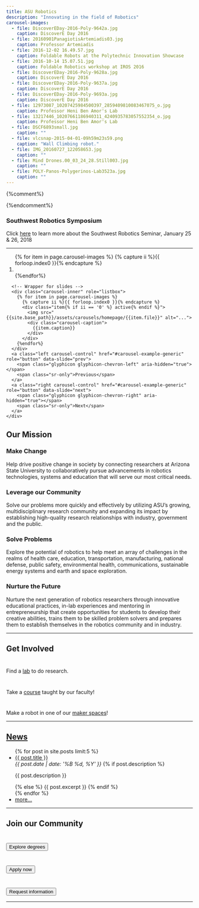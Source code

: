 ```yaml
---
title: ASU Robotics
description: "Innovating in the field of Robotics"
carousel-images:
  - file: DiscoverEDay-2016-Poly-9642a.jpg
    caption: DiscoverE Day 2016
  - file: 20160901PanagiotisArtemiadis03.jpg
    caption: Professor Artemiadis
  - file: 2016-12-02 16.49.57.jpg
    caption: Foldable Robots at the Polytechnic Innovation Showcase
  - file: 2016-10-14 15.07.51.jpg
    caption: Foldable Robotics workshop at IROS 2016
  - file: DiscoverEDay-2016-Poly-9628a.jpg
    caption: DiscoverE Day 2016
  - file: DiscoverEDay-2016-Poly-9637a.jpg
    caption: DiscoverE Day 2016
  - file: DiscoverEDay-2016-Poly-9693a.jpg
    caption: DiscoverE Day 2016
  - file: 12973087_10207425984500397_2859409810083467075_o.jpg
    caption: Professor Heni Ben Amor's Lab
  - file: 13217446_10207661186940311_4240935783057552354_o.jpg
    caption: Professor Heni Ben Amor's Lab
  - file: DSCF6893small.jpg
    caption: ""
  - file: vlcsnap-2015-04-01-09h59m23s59.png
    caption: "Wall Climbing robot."
  - file: IMG_20160727_122058653.jpg
    caption: ""
  - file: Mind Drones.00_03_24_28.Still003.jpg
    caption: ""
  - file: POLY-Panos-Polygerinos-Lab3523a.jpg
    caption: ""
---
```

<style type="text/css">
  .carousel-caption {bottom:30px;}
</style>
{%comment%}
<div class="jumbotron">
  <div class="container">
  </div>
</div>
{%endcomment%}


<div class="panel panel-default">
<div class="panel-heading"><h3 class="panel-title"> Southwest Robotics Symposium</h3></div>
  <div class="panel-body">
  Click <a href="https://swrobotics.engineering.asu.edu/" target="_new">here</a> to learn more about the Southwest Robotics Seminar, January 25 & 26, 2018
  </div>
</div>

<hr/>
<!--###############################################################-->


<div class="row">
  <div class="col-sm-2"></div>
  <div class="col-sm-8">
    <div id="carousel-example-generic" class="carousel slide"  data-ride="carousel">
      <!-- Indicators -->
      <ol class="carousel-indicators">
      {% for item in page.carousel-images %}
      {% capture ii %}{{ forloop.index0 }}{% endcapture %}
        <li data-target="#carousel-example-generic" data-slide-to="{{ii}}"{% if ii == '0' %} class="active"{% endif %}></li>
      {%endfor%}
      </ol>

      <!-- Wrapper for slides -->
      <div class="carousel-inner" role="listbox">
        {% for item in page.carousel-images %}
          {% capture ii %}{{ forloop.index0 }}{% endcapture %}
          <div class="item{% if ii == '0' %} active{% endif %}">
            <img src="{{site.base_path}}/assets/carousels/homepage/{{item.file}}" alt="...">
            <div class="carousel-caption">
              {{item.caption}}
            </div>
          </div>
        {%endfor%}
      </div>
      <a class="left carousel-control" href="#carousel-example-generic" role="button" data-slide="prev">
        <span class="glyphicon glyphicon-chevron-left" aria-hidden="true"></span>
        <span class="sr-only">Previous</span>
      </a>
      <a class="right carousel-control" href="#carousel-example-generic" role="button" data-slide="next">
        <span class="glyphicon glyphicon-chevron-right" aria-hidden="true"></span>
        <span class="sr-only">Next</span>
      </a>
    </div>
  </div>
</div>

<!--###############################################################-->

<h2>
Our Mission
</h2>

<div class="row" style="margin-top:0;">
  <div class="col-md-6">
    <div class="panel panel-default">
      <div class="panel-heading">
        <h3 class="panel-title">Make Change</h3>
      </div>
      <div class="panel-body">
      Help drive positive change in society by connecting researchers at Arizona State University to collaboratively pursue advancements in robotics technologies, systems and education that will serve our most critical needs.
      </div>
    </div>
  </div>
  <div class="col-md-6">
    <div class="panel panel-default">
      <div class="panel-heading">
        <h3 class="panel-title">Leverage our Community</h3>
      </div>
      <div class="panel-body">
      Solve our problems more quickly and effectively by utilizing ASU’s growing, multidisciplinary research community and expanding its impact by establishing high-quality research relationships with industry, government and the public.
      </div>
    </div>
  </div>
  <div class="col-md-6">
    <div class="panel panel-default">
      <div class="panel-heading">
        <h3 class="panel-title">Solve Problems</h3>
      </div>
      <div class="panel-body">
      Explore the potential of robotics to help meet an array of challenges in the realms of health care, education, transportation, manufacturing, national defense, public safety, environmental health, communications, sustainable energy systems and earth and space exploration.
      </div>
    </div>
  </div>
  <div class="col-md-6">
    <div class="panel panel-default">
      <div class="panel-heading">
        <h3 class="panel-title">Nurture the Future</h3>
      </div>
      <div class="panel-body">
      Nurture the next generation of robotics researchers through innovative educational practices, in-lab experiences and mentoring in entrepreneurship that create opportunities for students to develop their creative abilities, trains them to be skilled problem solvers and prepares them to establish themselves in the robotics community and in industry.
      </div>
    </div>
  </div>
</div>

<hr/>
<!--###############################################################-->

<h2>
Get Involved
</h2>

<div class="row">
    <div class="col-md-4 text-center">
      <h1><a href="{{site.base_path}}/labs"><i class="fa fa-flask" aria-hidden="true"></i></a></h1>
      <p>
      Find a <a href="{{site.base_path}}/labs">lab</a> to do research.    
      </p>
    </div>
    <div class="col-md-4 text-center">
    <h1><a href="{{site.base_path}}/courses"><i class="fa fa-university" aria-hidden="true"></i></a></h1>
      <p>
      Take a <a href="{{site.base_path}}/courses">course</a> taught by our faculty!
      </p>
    </div>
    <div class="col-md-4 text-center">
    <h1><a href="{{site.base_path}}/resources"><i class="fa fa-wrench" aria-hidden="true"></i></a></h1>
      <p>
      Make a robot in one of our <a href="{{site.base_path}}/resources">maker spaces</a>!
      </p>
    </div>
</div>

<hr/>
<!--###############################################################-->

<h2><a href="{{site.base_path}}/news">News</a></h2>
<ul>
  {% for post in site.posts limit:5 %}
    <li>
      <a href="{{site.base_path}}{{ post.url }}">{{ post.title }}</a><br>
      <em>{{ post.date | date: '%B %d, %Y' }}</em>
      {% if post.description %}
        <p>{{ post.description }}</p>
      {% else %}
        {{ post.excerpt }}
      {% endif %}
    </li>
  {% endfor %}
  <li><a href="{{site.base_path}}/news">more...</a></li>
</ul>


<hr/>
<!--###############################################################-->

<h2>
Join our Community
</h2>

<div class="row space-bot-xl" style="margin-top:0;">
<div class="col-sm-6 col-md-4 space-bot-md"><img alt="" class="img-responsive space-bot-md" /><h3><a href="https://webapp4.asu.edu/programs/t5/graduate/false"><button class="btn btn-blue btn-block btn-lg">Explore degrees</button></a></h3>
</div>
<div class="col-sm-6 col-md-4 space-bot-md"><img alt="" class="img-responsive space-bot-md" /><h3><a href="https://www.asu.edu/gradapp"><button class="btn btn-gold btn-block btn-lg">Apply now</button></a></h3>
</div>
<div class="col-sm-6 col-md-4 space-bot-md"><img alt="" class="img-responsive space-bot-md" /><h3><a href="https://requestinfo.asu.edu/prospect_form"><button class="btn btn-gold btn-block btn-lg">Request information</button></a></h3>
</div>
</div>
<hr/>
